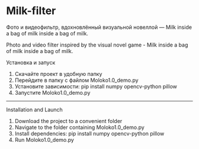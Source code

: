 # Milk-filter
Фото и видеофильтр, вдохновлённый визуальной новеллой — Milk inside a bag of milk inside a bag of milk.

Photo and video filter inspired by the visual novel game - Milk inside a bag of milk inside a bag of milk.


Установка и запуск
1. Скачайте проект в удобную папку
2. Перейдите в папку с файлом Moloko1.0_demo.py
3. Установите зависимости: pip install numpy opencv-python pillow
4. Запустите Moloko1.0_demo.py

---

Installation and Launch
1. Download the project to a convenient folder
2. Navigate to the folder containing Moloko1.0_demo.py
3. Install dependencies: pip install numpy opencv-python pillow
4. Run Moloko1.0_demo.py
